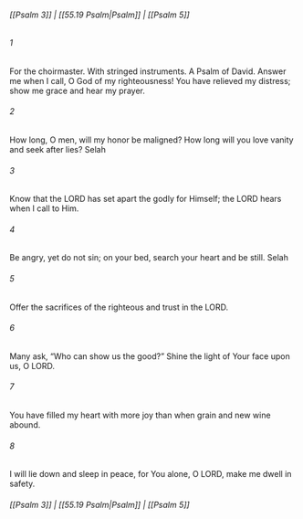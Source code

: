 
###### [[Psalm 3]] | [[55.19 Psalm|Psalm]] | [[Psalm 5]]

###### 1
For the choirmaster. With stringed instruments. A Psalm of David. Answer me when I call, O God of my righteousness! You have relieved my distress; show me grace and hear my prayer.
###### 2
How long, O men, will my honor be maligned? How long will you love vanity and seek after lies? Selah
###### 3
Know that the LORD has set apart the godly for Himself; the LORD hears when I call to Him.
###### 4
Be angry, yet do not sin; on your bed, search your heart and be still. Selah
###### 5
Offer the sacrifices of the righteous and trust in the LORD.
###### 6
Many ask, “Who can show us the good?” Shine the light of Your face upon us, O LORD.
###### 7
You have filled my heart with more joy than when grain and new wine abound.
###### 8
I will lie down and sleep in peace, for You alone, O LORD, make me dwell in safety.

###### [[Psalm 3]] | [[55.19 Psalm|Psalm]] | [[Psalm 5]]
